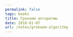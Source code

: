 ```yaml
---
permalink: false
tags: books
title: Грокаем алгоритмы
date: 2018-01-07
url: /notes/grokaem-algoritmy
---
```

